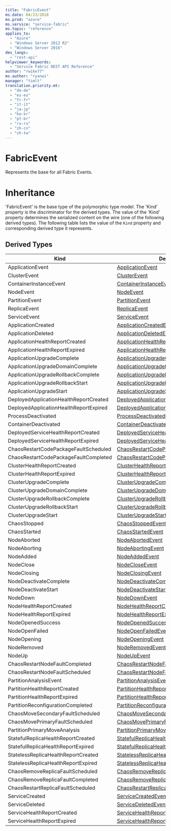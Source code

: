 ```yaml
---
title: "FabricEvent"
ms.date: 04/23/2018
ms.prod: "azure"
ms.service: "service-fabric"
ms.topic: "reference"
applies_to: 
  - "Azure"
  - "Windows Server 2012 R2"
  - "Windows Server 2016"
dev_langs: 
  - "rest-api"
helpviewer_keywords: 
  - "Service Fabric REST API Reference"
author: "rwike77"
ms.author: "ryanwi"
manager: "timlt"
translation.priority.mt: 
  - "de-de"
  - "es-es"
  - "fr-fr"
  - "it-it"
  - "ja-jp"
  - "ko-kr"
  - "pt-br"
  - "ru-ru"
  - "zh-cn"
  - "zh-tw"
---
```

# FabricEvent

Represents the base for all Fabric Events.
# Inheritance

'FabricEvent' is the base type of the polymorphic type model. The 'Kind' property is the discriminator for the derived types. 
The value of the 'Kind' property determines the serialized content on the wire (one of the following derived types). 
The following table lists the value of the `Kind` property and corresponding derived type it represents.
## Derived Types

| Kind | Derived Type |
| --- | --- | 
| ApplicationEvent | [ApplicationEvent](sfclient-v62-model-applicationevent.md) |
| ClusterEvent | [ClusterEvent](sfclient-v62-model-clusterevent.md) |
| ContainerInstanceEvent | [ContainerInstanceEvent](sfclient-v62-model-containerinstanceevent.md) |
| NodeEvent | [NodeEvent](sfclient-v62-model-nodeevent.md) |
| PartitionEvent | [PartitionEvent](sfclient-v62-model-partitionevent.md) |
| ReplicaEvent | [ReplicaEvent](sfclient-v62-model-replicaevent.md) |
| ServiceEvent | [ServiceEvent](sfclient-v62-model-serviceevent.md) |
| ApplicationCreated | [ApplicationCreatedEvent](sfclient-v62-model-applicationcreatedevent.md) |
| ApplicationDeleted | [ApplicationDeletedEvent](sfclient-v62-model-applicationdeletedevent.md) |
| ApplicationHealthReportCreated | [ApplicationHealthReportCreatedEvent](sfclient-v62-model-applicationhealthreportcreatedevent.md) |
| ApplicationHealthReportExpired | [ApplicationHealthReportExpiredEvent](sfclient-v62-model-applicationhealthreportexpiredevent.md) |
| ApplicationUpgradeComplete | [ApplicationUpgradeCompleteEvent](sfclient-v62-model-applicationupgradecompleteevent.md) |
| ApplicationUpgradeDomainComplete | [ApplicationUpgradeDomainCompleteEvent](sfclient-v62-model-applicationupgradedomaincompleteevent.md) |
| ApplicationUpgradeRollbackComplete | [ApplicationUpgradeRollbackCompleteEvent](sfclient-v62-model-applicationupgraderollbackcompleteevent.md) |
| ApplicationUpgradeRollbackStart | [ApplicationUpgradeRollbackStartEvent](sfclient-v62-model-applicationupgraderollbackstartevent.md) |
| ApplicationUpgradeStart | [ApplicationUpgradeStartEvent](sfclient-v62-model-applicationupgradestartevent.md) |
| DeployedApplicationHealthReportCreated | [DeployedApplicationHealthReportCreatedEvent](sfclient-v62-model-deployedapplicationhealthreportcreatedevent.md) |
| DeployedApplicationHealthReportExpired | [DeployedApplicationHealthReportExpiredEvent](sfclient-v62-model-deployedapplicationhealthreportexpiredevent.md) |
| ProcessDeactivated | [ProcessDeactivatedEvent](sfclient-v62-model-processdeactivatedevent.md) |
| ContainerDeactivated | [ContainerDeactivatedEvent](sfclient-v62-model-containerdeactivatedevent.md) |
| DeployedServiceHealthReportCreated | [DeployedServiceHealthReportCreatedEvent](sfclient-v62-model-deployedservicehealthreportcreatedevent.md) |
| DeployedServiceHealthReportExpired | [DeployedServiceHealthReportExpiredEvent](sfclient-v62-model-deployedservicehealthreportexpiredevent.md) |
| ChaosRestartCodePackageFaultScheduled | [ChaosRestartCodePackageFaultScheduledEvent](sfclient-v62-model-chaosrestartcodepackagefaultscheduledevent.md) |
| ChaosRestartCodePackageFaultCompleted | [ChaosRestartCodePackageFaultCompletedEvent](sfclient-v62-model-chaosrestartcodepackagefaultcompletedevent.md) |
| ClusterHealthReportCreated | [ClusterHealthReportCreatedEvent](sfclient-v62-model-clusterhealthreportcreatedevent.md) |
| ClusterHealthReportExpired | [ClusterHealthReportExpiredEvent](sfclient-v62-model-clusterhealthreportexpiredevent.md) |
| ClusterUpgradeComplete | [ClusterUpgradeCompleteEvent](sfclient-v62-model-clusterupgradecompleteevent.md) |
| ClusterUpgradeDomainComplete | [ClusterUpgradeDomainCompleteEvent](sfclient-v62-model-clusterupgradedomaincompleteevent.md) |
| ClusterUpgradeRollbackComplete | [ClusterUpgradeRollbackCompleteEvent](sfclient-v62-model-clusterupgraderollbackcompleteevent.md) |
| ClusterUpgradeRollbackStart | [ClusterUpgradeRollbackStartEvent](sfclient-v62-model-clusterupgraderollbackstartevent.md) |
| ClusterUpgradeStart | [ClusterUpgradeStartEvent](sfclient-v62-model-clusterupgradestartevent.md) |
| ChaosStopped | [ChaosStoppedEvent](sfclient-v62-model-chaosstoppedevent.md) |
| ChaosStarted | [ChaosStartedEvent](sfclient-v62-model-chaosstartedevent.md) |
| NodeAborted | [NodeAbortedEvent](sfclient-v62-model-nodeabortedevent.md) |
| NodeAborting | [NodeAbortingEvent](sfclient-v62-model-nodeabortingevent.md) |
| NodeAdded | [NodeAddedEvent](sfclient-v62-model-nodeaddedevent.md) |
| NodeClose | [NodeCloseEvent](sfclient-v62-model-nodecloseevent.md) |
| NodeClosing | [NodeClosingEvent](sfclient-v62-model-nodeclosingevent.md) |
| NodeDeactivateComplete | [NodeDeactivateCompleteEvent](sfclient-v62-model-nodedeactivatecompleteevent.md) |
| NodeDeactivateStart | [NodeDeactivateStartEvent](sfclient-v62-model-nodedeactivatestartevent.md) |
| NodeDown | [NodeDownEvent](sfclient-v62-model-nodedownevent.md) |
| NodeHealthReportCreated | [NodeHealthReportCreatedEvent](sfclient-v62-model-nodehealthreportcreatedevent.md) |
| NodeHealthReportExpired | [NodeHealthReportExpiredEvent](sfclient-v62-model-nodehealthreportexpiredevent.md) |
| NodeOpenedSuccess | [NodeOpenedSuccessEvent](sfclient-v62-model-nodeopenedsuccessevent.md) |
| NodeOpenFailed | [NodeOpenFailedEvent](sfclient-v62-model-nodeopenfailedevent.md) |
| NodeOpening | [NodeOpeningEvent](sfclient-v62-model-nodeopeningevent.md) |
| NodeRemoved | [NodeRemovedEvent](sfclient-v62-model-noderemovedevent.md) |
| NodeUp | [NodeUpEvent](sfclient-v62-model-nodeupevent.md) |
| ChaosRestartNodeFaultCompleted | [ChaosRestartNodeFaultCompletedEvent](sfclient-v62-model-chaosrestartnodefaultcompletedevent.md) |
| ChaosRestartNodeFaultScheduled | [ChaosRestartNodeFaultScheduledEvent](sfclient-v62-model-chaosrestartnodefaultscheduledevent.md) |
| PartitionAnalysisEvent | [PartitionAnalysisEvent](sfclient-v62-model-partitionanalysisevent.md) |
| PartitionHealthReportCreated | [PartitionHealthReportCreatedEvent](sfclient-v62-model-partitionhealthreportcreatedevent.md) |
| PartitionHealthReportExpired | [PartitionHealthReportExpiredEvent](sfclient-v62-model-partitionhealthreportexpiredevent.md) |
| PartitionReconfigurationCompleted | [PartitionReconfigurationCompletedEvent](sfclient-v62-model-partitionreconfigurationcompletedevent.md) |
| ChaosMoveSecondaryFaultScheduled | [ChaosMoveSecondaryFaultScheduledEvent](sfclient-v62-model-chaosmovesecondaryfaultscheduledevent.md) |
| ChaosMovePrimaryFaultScheduled | [ChaosMovePrimaryFaultScheduledEvent](sfclient-v62-model-chaosmoveprimaryfaultscheduledevent.md) |
| PartitionPrimaryMoveAnalysis | [PartitionPrimaryMoveAnalysisEvent](sfclient-v62-model-partitionprimarymoveanalysisevent.md) |
| StatefulReplicaHealthReportCreated | [StatefulReplicaHealthReportCreatedEvent](sfclient-v62-model-statefulreplicahealthreportcreatedevent.md) |
| StatefulReplicaHealthReportExpired | [StatefulReplicaHealthReportExpiredEvent](sfclient-v62-model-statefulreplicahealthreportexpiredevent.md) |
| StatelessReplicaHealthReportCreated | [StatelessReplicaHealthReportCreatedEvent](sfclient-v62-model-statelessreplicahealthreportcreatedevent.md) |
| StatelessReplicaHealthReportExpired | [StatelessReplicaHealthReportExpiredEvent](sfclient-v62-model-statelessreplicahealthreportexpiredevent.md) |
| ChaosRemoveReplicaFaultScheduled | [ChaosRemoveReplicaFaultScheduledEvent](sfclient-v62-model-chaosremovereplicafaultscheduledevent.md) |
| ChaosRemoveReplicaFaultCompleted | [ChaosRemoveReplicaFaultCompletedEvent](sfclient-v62-model-chaosremovereplicafaultcompletedevent.md) |
| ChaosRestartReplicaFaultScheduled | [ChaosRestartReplicaFaultScheduledEvent](sfclient-v62-model-chaosrestartreplicafaultscheduledevent.md) |
| ServiceCreated | [ServiceCreatedEvent](sfclient-v62-model-servicecreatedevent.md) |
| ServiceDeleted | [ServiceDeletedEvent](sfclient-v62-model-servicedeletedevent.md) |
| ServiceHealthReportCreated | [ServiceHealthReportCreatedEvent](sfclient-v62-model-servicehealthreportcreatedevent.md) |
| ServiceHealthReportExpired | [ServiceHealthReportExpiredEvent](sfclient-v62-model-servicehealthreportexpiredevent.md) |

